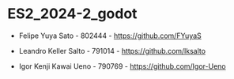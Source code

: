 # ES2_2024-2_godot

- Felipe Yuya Sato - 802444 - https://github.com/FYuyaS

- Leandro Keller Salto - 791014 - https://github.com/lksalto

- Igor Kenji Kawai Ueno - 790769 - https://github.com/Igor-Ueno
